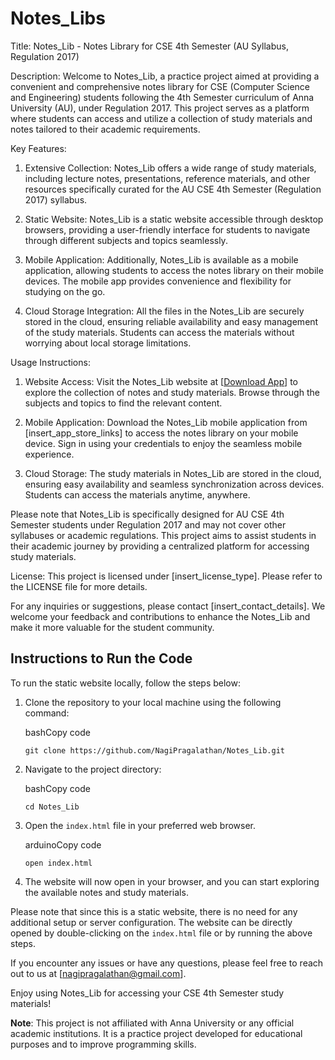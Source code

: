 # Notes_Libs

Title: Notes\_Lib - Notes Library for CSE 4th Semester (AU Syllabus, Regulation 2017)

Description: Welcome to Notes\_Lib, a practice project aimed at providing a convenient and comprehensive notes library for CSE (Computer Science and Engineering) students following the 4th Semester curriculum of Anna University (AU), under Regulation 2017. This project serves as a platform where students can access and utilize a collection of study materials and notes tailored to their academic requirements.

Key Features:

1. Extensive Collection: Notes\_Lib offers a wide range of study materials, including lecture notes, presentations, reference materials, and other resources specifically curated for the AU CSE 4th Semester (Regulation 2017) syllabus.
    
2. Static Website: Notes\_Lib is a static website accessible through desktop browsers, providing a user-friendly interface for students to navigate through different subjects and topics seamlessly.
    
3. Mobile Application: Additionally, Notes\_Lib is available as a mobile application, allowing students to access the notes library on their mobile devices. The mobile app provides convenience and flexibility for studying on the go.
    
4. Cloud Storage Integration: All the files in the Notes\_Lib are securely stored in the cloud, ensuring reliable availability and easy management of the study materials. Students can access the materials without worrying about local storage limitations.
    

Usage Instructions:

1. Website Access: Visit the Notes\_Lib website at \[[Download App](https://github.com/NagiPragalathan/Notes_Lib/blob/main/Notes_lib%20(1).apk)] to explore the collection of notes and study materials. Browse through the subjects and topics to find the relevant content.
    
2. Mobile Application: Download the Notes\_Lib mobile application from \[insert\_app\_store\_links\] to access the notes library on your mobile device. Sign in using your credentials to enjoy the seamless mobile experience.
    
3. Cloud Storage: The study materials in Notes\_Lib are stored in the cloud, ensuring easy availability and seamless synchronization across devices. Students can access the materials anytime, anywhere.
    

Please note that Notes\_Lib is specifically designed for AU CSE 4th Semester students under Regulation 2017 and may not cover other syllabuses or academic regulations. This project aims to assist students in their academic journey by providing a centralized platform for accessing study materials.

License: This project is licensed under \[insert\_license\_type\]. Please refer to the LICENSE file for more details.

For any inquiries or suggestions, please contact \[insert\_contact\_details\]. We welcome your feedback and contributions to enhance the Notes\_Lib and make it more valuable for the student community.

## Instructions to Run the Code

To run the static website locally, follow the steps below:

1. Clone the repository to your local machine using the following command:
    
    bashCopy code
    
    `git clone https://github.com/NagiPragalathan/Notes_Lib.git` 
    
2. Navigate to the project directory:
    
    bashCopy code
    
    `cd Notes_Lib` 
    
3. Open the `index.html` file in your preferred web browser.
    
    arduinoCopy code
    
    `open index.html` 
    
4. The website will now open in your browser, and you can start exploring the available notes and study materials.
    

Please note that since this is a static website, there is no need for any additional setup or server configuration. The website can be directly opened by double-clicking on the `index.html` file or by running the above steps.

If you encounter any issues or have any questions, please feel free to reach out to us at \[nagipragalathan@gmail.com].

Enjoy using Notes\_Lib for accessing your CSE 4th Semester study materials!

**Note**: This project is not affiliated with Anna University or any official academic institutions. It is a practice project developed for educational purposes and to improve programming skills.
